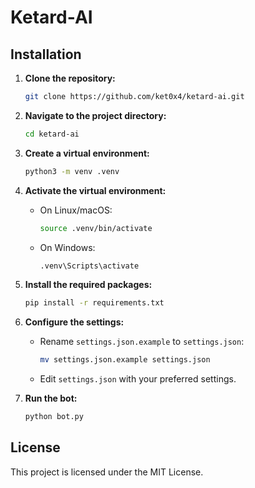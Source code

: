 # Ketard-AI

## Installation

1. **Clone the repository:**
   ```bash
   git clone https://github.com/ket0x4/ketard-ai.git
   ```
2. **Navigate to the project directory:**
   ```bash
   cd ketard-ai
   ```
3. **Create a virtual environment:**
   ```bash
   python3 -m venv .venv
   ```
4. **Activate the virtual environment:**
   - On Linux/macOS:
     ```bash
     source .venv/bin/activate
     ```
   - On Windows:
     ```bash
     .venv\Scripts\activate
     ```
5. **Install the required packages:**
   ```bash
   pip install -r requirements.txt
   ```
6. **Configure the settings:**
   - Rename `settings.json.example` to `settings.json`:
     ```bash
     mv settings.json.example settings.json
     ```
   - Edit `settings.json` with your preferred settings.

7. **Run the bot:**
   ```bash
   python bot.py
   ```

## License

This project is licensed under the MIT License.

